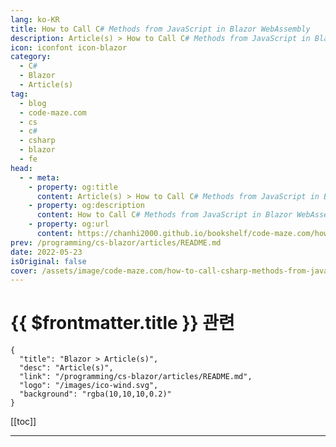 ```yaml
---
lang: ko-KR
title: How to Call C# Methods from JavaScript in Blazor WebAssembly
description: Article(s) > How to Call C# Methods from JavaScript in Blazor WebAssembly
icon: iconfont icon-blazor
category: 
  - C#
  - Blazor
  - Article(s)
tag: 
  - blog
  - code-maze.com
  - cs
  - c#
  - csharp
  - blazor
  - fe
head:  
  - - meta:
    - property: og:title
      content: Article(s) > How to Call C# Methods from JavaScript in Blazor WebAssembly
    - property: og:description
      content: How to Call C# Methods from JavaScript in Blazor WebAssembly
    - property: og:url
      content: https://chanhi2000.github.io/bookshelf/code-maze.com/how-to-call-csharp-methods-from-javascript-in-blazor-webassembly.html
prev: /programming/cs-blazor/articles/README.md
date: 2022-05-23
isOriginal: false
cover: /assets/image/code-maze.com/how-to-call-csharp-methods-from-javascript-in-blazor-webassembly/banner.png
---
```


# {{ $frontmatter.title }} 관련

```component VPCard
{
  "title": "Blazor > Article(s)",
  "desc": "Article(s)",
  "link": "/programming/cs-blazor/articles/README.md",
  "logo": "/images/ico-wind.svg",
  "background": "rgba(10,10,10,0.2)"
}
```

[[toc]]

---

<SiteInfo
  name="How to Call C# Methods from JavaScript in Blazor WebAssembly"
  desc="In this article, we are going to learn how to call C# methods from JavaScript. We will call static methods as well as non-static from JS."
  url="https://code-maze.com/how-to-call-csharp-methods-from-javascript-in-blazor-webassembly/"
  logo="/assets/image/code-maze.com/favicon.png"
  preview="/assets/image/code-maze.com/how-to-call-csharp-methods-from-javascript-in-blazor-webassembly/banner.png"/>

<!-- TODO: 작성 -->
